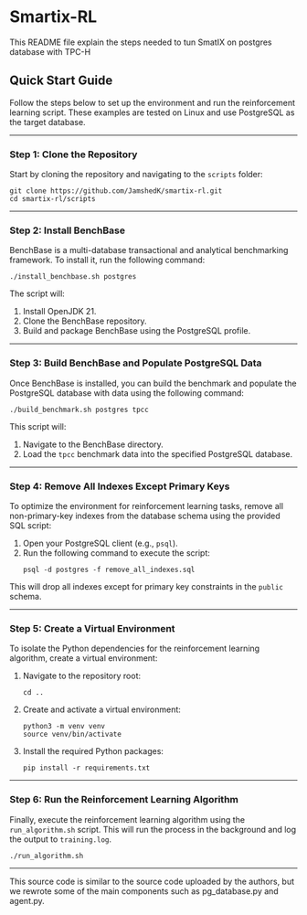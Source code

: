 # Smartix-RL

This README file explain the steps needed to tun SmatIX on postgres database with TPC-H

## Quick Start Guide

Follow the steps below to set up the environment and run the reinforcement learning script. These examples are tested on Linux and use PostgreSQL as the target database.

---

### Step 1: Clone the Repository

Start by cloning the repository and navigating to the `scripts` folder:

```shell
git clone https://github.com/JamshedK/smartix-rl.git
cd smartix-rl/scripts
```

---

### Step 2: Install BenchBase

BenchBase is a multi-database transactional and analytical benchmarking framework. To install it, run the following command:

```shell
./install_benchbase.sh postgres
```

The script will:
1. Install OpenJDK 21.
2. Clone the BenchBase repository.
3. Build and package BenchBase using the PostgreSQL profile.

---

### Step 3: Build BenchBase and Populate PostgreSQL Data

Once BenchBase is installed, you can build the benchmark and populate the PostgreSQL database with data using the following command:

```shell
./build_benchmark.sh postgres tpcc
```

This script will:
1. Navigate to the BenchBase directory.
2. Load the `tpcc` benchmark data into the specified PostgreSQL database.

---

### Step 4: Remove All Indexes Except Primary Keys

To optimize the environment for reinforcement learning tasks, remove all non-primary-key indexes from the database schema using the provided SQL script:

1. Open your PostgreSQL client (e.g., `psql`).
2. Run the following command to execute the script:
   ```shell
   psql -d postgres -f remove_all_indexes.sql
   ```

This will drop all indexes except for primary key constraints in the `public` schema.

---

### Step 5: Create a Virtual Environment

To isolate the Python dependencies for the reinforcement learning algorithm, create a virtual environment:

1. Navigate to the repository root:
   ```shell
   cd ..
   ```
2. Create and activate a virtual environment:
   ```shell
   python3 -m venv venv
   source venv/bin/activate
   ```
3. Install the required Python packages:
   ```shell
   pip install -r requirements.txt
   ```

---

### Step 6: Run the Reinforcement Learning Algorithm

Finally, execute the reinforcement learning algorithm using the `run_algorithm.sh` script. This will run the process in the background and log the output to `training.log`.

```shell
./run_algorithm.sh
```

---

This source code is similar to the source code uploaded by the authors, but we rewrote some of the main components such as pg_database.py and agent.py. 
